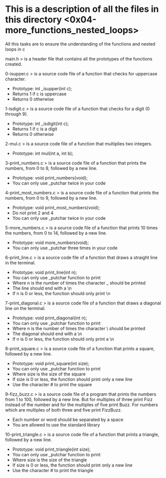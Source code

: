 # This is a description of all the files in this directory <0x04-more_functions_nested_loops> 
All this tasks are to ensure the understanding of the functions and nested loops in c

main.h > is a header file that contains all the prototypes of the functions created.

0-isupper.c > is a source code file of a function that checks for uppercase character.
- Prototype: int _isupper(int c);
- Returns 1 if c is uppercase
- Returns 0 otherwise

1-isdigit.c > is a source code file of a function that checks for a digit (0 through 9).
- Prototype: int _isdigit(int c);
- Returns 1 if c is a digit
- Returns 0 otherwise

2-mul.c > is a source code file of a function that multiplies two integers.
- Prototype: int mul(int a, int b);

3-print_numbers.c > is a source code file of a function that prints the numbers, from 0 to 9, followed by a new line.
- Prototype: void print_numbers(void);
- You can only use _putchar twice in your code

4-print_most_numbers.c > is a source code file of a function that prints the numbers, from 0 to 9, followed by a new line.
- Prototype: void print_most_numbers(void);
- Do not print 2 and 4
- You can only use _putchar twice in your code

5-more_numbers.c > is a source code file of a function that prints 10 times the numbers, from 0 to 14, followed by a new line.
- Prototype: void more_numbers(void);
- You can only use _putchar three times in your code

6-print_line.c > is a source code file of a function that draws a straight line in the terminal.
- Prototype: void print_line(int n);
- You can only use _putchar function to print
- Where n is the number of times the character _ should be printed
- The line should end with a \n
- If n is 0 or less, the function should only print \n

7-print_diagonal.c > is a source code file of a function that draws a diagonal line on the terminal.
- Prototype: void print_diagonal(int n);
- You can only use _putchar function to print
- Where n is the number of times the character \ should be printed
- The diagonal should end with a \n
- If n is 0 or less, the function should only print a \n

8-print_square.c > is a source code file of a function that prints a square, followed by a new line.
- Prototype: void print_square(int size);
- You can only use _putchar function to print
- Where size is the size of the square
- If size is 0 or less, the function should print only a new line
- Use the character # to print the square

9-fizz_buzz.c > is a source code file of a program that prints the numbers from 1 to 100, followed by a new line. But for multiples of three print Fizz instead of the number and for the multiples of five print Buzz. For numbers which are multiples of both three and five print FizzBuzz.
- Each number or word should be separated by a space
- You are allowed to use the standard library

10-print_triangle.c > is a source code file of a function that prints a triangle, followed by a new line.
- Prototype: void print_triangle(int size);
- You can only use _putchar function to print
- Where size is the size of the triangle
- If size is 0 or less, the function should print only a new line
- Use the character # to print the triangle

